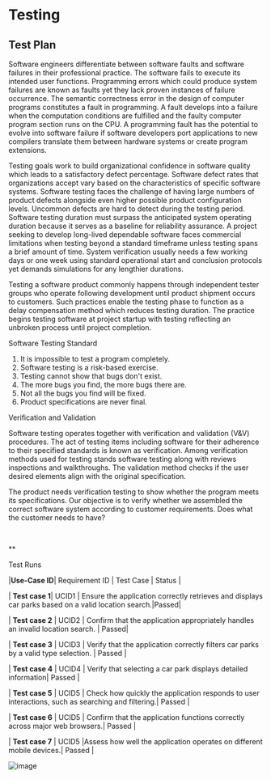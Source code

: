 # Testing

## Test Plan
Software engineers differentiate between software faults and software failures in their professional practice. The software fails to execute its intended user functions. Programming errors which could produce system failures are known as faults yet they lack proven instances of failure occurrence. The semantic correctness error in the design of computer programs constitutes a fault in programming. A fault develops into a failure when the computation conditions are fulfilled and the faulty computer program section runs on the CPU. A programming fault has the potential to evolve into software failure if software developers port applications to new compilers translate them between hardware systems or create program extensions.

Testing goals work to build organizational confidence in software quality which leads to a satisfactory defect percentage. Software defect rates that organizations accept vary based on the characteristics of specific software systems. Software testing faces the challenge of having large numbers of product defects alongside even higher possible product configuration levels. Uncommon defects are hard to detect during the testing period. Software testing duration must surpass the anticipated system operating duration because it serves as a baseline for reliability assurance. A project seeking to develop long-lived dependable software faces commercial limitations when testing beyond a standard timeframe unless testing spans a brief amount of time. System verification usually needs a few working days or one week using standard operational start and conclusion protocols yet demands simulations for any lengthier durations.

Testing a software product commonly happens through independent tester groups who operate following development until product shipment occurs to customers. Such practices enable the testing phase to function as a delay compensation method which reduces testing duration. The practice begins testing software at project startup with testing reflecting an unbroken process until project completion.




Software Testing Standard

1. It is impossible to test a program completely.
2. Software testing is a risk-based exercise.
3. Testing cannot show that bugs don't exist.
4. The more bugs you find, the more bugs there are.
5. Not all the bugs you find will be fixed.
6. Product specifications are never final.


Verification and Validation

Software testing operates together with verification and validation (V&V) procedures. The act of testing items including software for their adherence to their specified standards is known as verification. Among verification methods used for testing stands software testing along with reviews inspections and walkthroughs. The validation method checks if the user desired elements align with the original specification.

The product needs verification testing to show whether the program meets its specifications. Our objective is to verify whether we assembled the correct software system according to customer requirements. Does what the customer needs to have?


 


**

Test Runs


|**Use-Case ID**| Requirement ID | Test Case | Status |

| **Test case 1**| UCID1 | Ensure the application correctly retrieves and displays car parks based on a valid location search.|Passed|

| **Test case 2** | UCID2 | Confirm that the application appropriately handles an invalid location search. | Passed|

| **Test case 3** | UCID3 | Verify that the application correctly filters car parks by a valid type selection. | Passed |

| **Test case 4** | UCID4 | Verify that selecting a car park displays detailed information| Passed |

| **Test case 5** | UCID5 | Check how quickly the application responds to user interactions, such as searching and filtering.| Passed |

| **Test case 6** | UCID5 | Confirm that the application functions correctly across major web browsers.| Passed |

| **Test case 7** | UCID5 |Assess how well the application operates on different mobile devices.| Passed |

![image](https://github.com/user-attachments/assets/655f0ae4-78ba-4f5d-b794-5074e843d05c)




